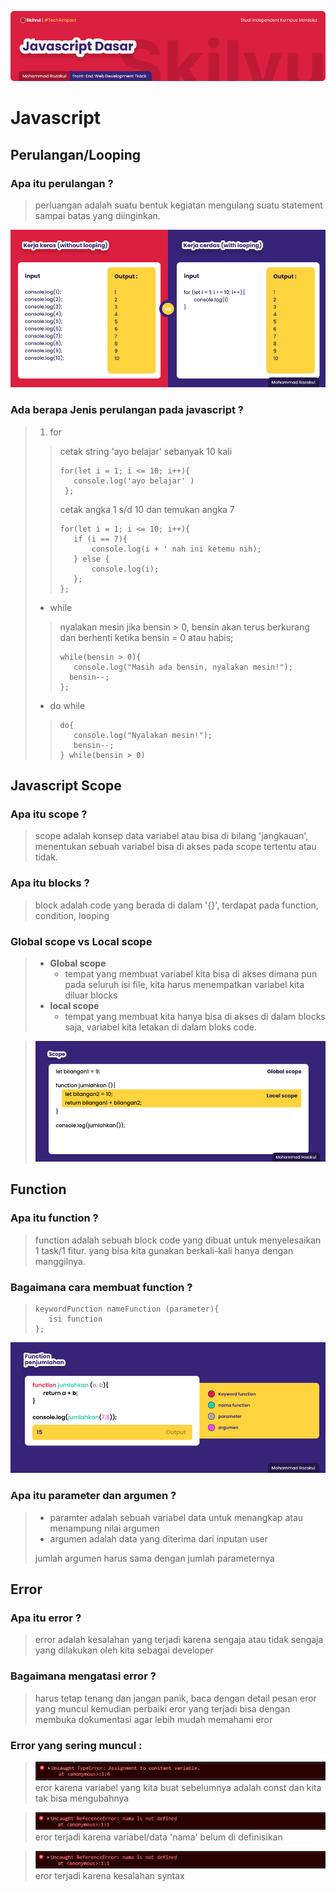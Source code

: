![Image Banner!](../assets/javascript-banner.png "Javascript")
# **Javascript**

## Perulangan/Looping

### Apa itu perulangan ?
> perluangan adalah suatu bentuk kegiatan mengulang suatu statement sampai batas yang diinginkan.

![Image Banner!](../assets/js-looping.png "Javascript")

### Ada berapa Jenis perulangan pada javascript ?
>1. for
>> cetak string 'ayo belajar' sebanyak 10 kali
>>```
>> for(let i = 1; i <= 10; i++){
>>    console.log('ayo belajar' )
>>  };
>>```
>> cetak angka 1 s/d 10 dan temukan angka 7
>>```
>> for(let i = 1; i <= 10; i++){
>>    if (i == 7){
>>        console.log(i + ' nah ini ketemu nih);
>>    } else {
>>        console.log(i);
>>    };
>>};
>>```
>- while
>>  nyalakan mesin jika bensin > 0, bensin akan terus berkurang dan berhenti ketika bensin = 0 atau habis;
>> ```
>> while(bensin > 0){
>>    console.log("Masih ada bensin, nyalakan mesin!");
>>   bensin--;
>>};
>- do while
>>```
>> do{
>>    console.log("Nyalakan mesin!");
>>    bensin--;
>> } while(bensin > 0)

## Javascript Scope
### Apa itu scope ?
> scope adalah konsep data variabel atau bisa di bilang 'jangkauan', menentukan sebuah variabel bisa di akses pada scope tertentu atau tidak.

### Apa itu blocks ?
> block adalah code yang berada di dalam '{}', terdapat pada function, condition, looping

### Global scope vs Local scope
>- **Global scope**
>   - tempat yang membuat variabel kita bisa di akses dimana pun pada seluruh isi file, kita harus menempatkan variabel kita diluar blocks
>- **local scope**
>   - tempat yang membuat kita hanya bisa di akses di dalam blocks saja, variabel kita letakan di dalam bloks code.

> ![Image Banner!](../assets/js-scope.png "Javascript")

## Function
### Apa itu function ?
> function adalah sebuah block code yang dibuat untuk menyelesaikan 1 task/1 fitur. yang bisa kita gunakan berkali-kali hanya dengan manggilnya.

### Bagaimana cara membuat function ?
> ```
> keywordFunction nameFunction (parameter){
>    isi function
>};
![Image Banner!](../assets/js-function.png "Javascript")

### Apa itu parameter dan argumen ?
> - paramter adalah sebuah variabel data untuk menangkap atau menampung nilai argumen
>- argumen adalah data yang diterima dari inputan user
> 
> jumlah argumen harus sama dengan jumlah parameternya

## Error
### Apa itu error ?
> error adalah kesalahan yang terjadi karena sengaja  atau tidak sengaja yang dilakukan oleh kita sebagai developer

### Bagaimana mengatasi error ?
> harus tetap tenang dan jangan panik, baca dengan detail pesan eror yang muncul kemudian perbaiki eror yang terjadi bisa dengan membuka dokumentasi agar lebih mudah memahami eror

### Error yang sering muncul :
> ![Image Banner!](../assets/js-eror-const.png "Javascript")
> eror karena variabel yang kita buat sebelumnya adalah const dan kita tak bisa mengubahnya

> ![Image Banner!](../assets/js-eror-not.png "Javascript")
> eror terjadi karena variabel/data 'nama' belum di definisikan

>![Image Banner!](../assets/js-eror-not.png "Javascript")
> eror terjadi karena kesalahan syntax